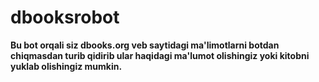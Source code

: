 # dbooksrobot
<b>Bu bot orqali siz dbooks.org veb saytidagi ma'limotlarni botdan chiqmasdan turib qidirib ular haqidagi ma'lumot olishingiz yoki kitobni yuklab olishingiz mumkin.</b>
